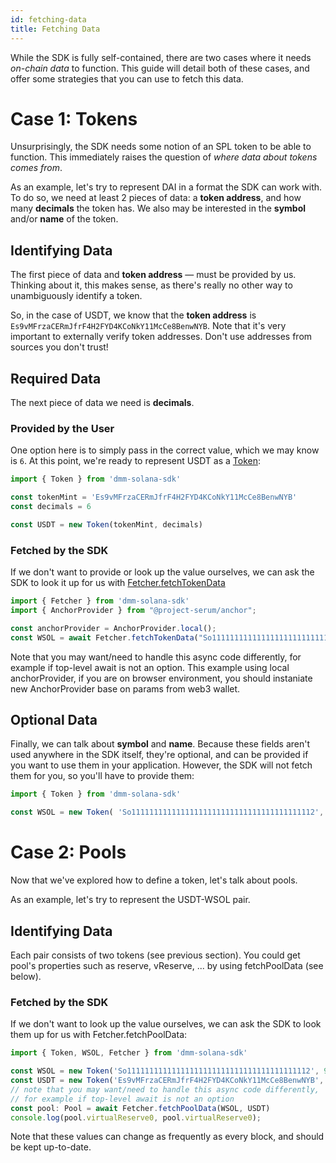 ```yaml
---
id: fetching-data
title: Fetching Data
---
```


While the SDK is fully self-contained, there are two cases where it needs _on-chain data_ to function.
This guide will detail both of these cases, and offer some strategies that you can use to fetch this data.

# Case 1: Tokens

Unsurprisingly, the SDK needs some notion of an SPL token to be able to function. This immediately raises the question of _where data about tokens comes from_.

As an example, let's try to represent DAI in a format the SDK can work with. To do so, we need at least 2 pieces of data: a **token address**, and how many **decimals** the token has. We also may be interested in the **symbol** and/or **name** of the token.

## Identifying Data

The first piece of data and **token address** — must be provided by us. Thinking about it, this makes sense, as there's really no other way to unambiguously identify a token.

So, in the case of USDT, we know that the **token address** is `Es9vMFrzaCERmJfrF4H2FYD4KCoNkY11McCe8BenwNYB`. Note that it's very important to externally verify token addresses. Don't use addresses from sources you don't trust!

## Required Data

The next piece of data we need is **decimals**.

### Provided by the User

One option here is to simply pass in the correct value, which we may know is `6`. At this point, we're ready to represent USDT as a [Token](../reference/token):

```typescript
import { Token } from 'dmm-solana-sdk'

const tokenMint = 'Es9vMFrzaCERmJfrF4H2FYD4KCoNkY11McCe8BenwNYB'
const decimals = 6

const USDT = new Token(tokenMint, decimals)
```

### Fetched by the SDK

If we don't want to provide or look up the value ourselves, we can ask the SDK to look it up for us with [Fetcher.fetchTokenData](../reference/fetcher#fetchtokendata)

```typescript
import { Fetcher } from 'dmm-solana-sdk'
import { AnchorProvider } from "@project-serum/anchor";

const anchorProvider = AnchorProvider.local();
const WSOL = await Fetcher.fetchTokenData("So11111111111111111111111111111111111111112", anchorProvider, "WSOL", "WSOL");
```
Note that you may want/need to handle this async code differently, for example if top-level await is not an option.
This example using local anchorProvider, if you are on browser environment, you should instaniate new AnchorProvider base on params from web3 wallet.

## Optional Data

Finally, we can talk about **symbol** and **name**. Because these fields aren't used anywhere in the SDK itself, they're optional, and can be provided if you want to use them in your application. However, the SDK will not fetch them for you, so you'll have to provide them:

```typescript
import { Token } from 'dmm-solana-sdk'

const WSOL = new Token( 'So11111111111111111111111111111111111111112', 9, 'WSOL', 'WSOL')
```



# Case 2: Pools

Now that we've explored how to define a token, let's talk about pools.

As an example, let's try to represent the USDT-WSOL pair.

## Identifying Data

Each pair consists of two tokens (see previous section). You could get pool's properties such as reserve, vReserve, ... by using fetchPoolData (see below).
### Fetched by the SDK

If we don't want to look up the value ourselves, we can ask the SDK to look them up for us with Fetcher.fetchPoolData:

```typescript
import { Token, WSOL, Fetcher } from 'dmm-solana-sdk'

const WSOL = new Token('So11111111111111111111111111111111111111112', 9)
const USDT = new Token('Es9vMFrzaCERmJfrF4H2FYD4KCoNkY11McCe8BenwNYB', 6)
// note that you may want/need to handle this async code differently,
// for example if top-level await is not an option
const pool: Pool = await Fetcher.fetchPoolData(WSOL, USDT)
console.log(pool.virtualReserve0, pool.virtualReserve0);
```

Note that these values can change as frequently as every block, and should be kept up-to-date.
